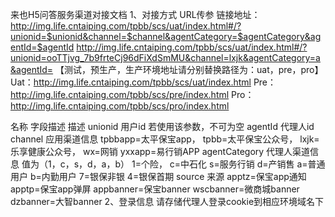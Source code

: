 来也H5问答服务渠道对接文档
1、对接方式
URL传参
链接地址：http://img.life.cntaiping.com/tpbb/scs/uat/index.html#/?unionid=$unionid&channel=$channel&agentCategory=$agentCategory&agentId=$agentId
http://img.life.cntaiping.com/tpbb/scs/uat/index.html#/?unionid=ooTTjvg_7b9frteCj96dFiXdSmMU&channel=lxjk&agentCategory=a&agentId=
【测试，预生产，生产环境地址请分别替换路径为：uat，pre，pro】
Uat：http://img.life.cntaiping.com/tpbb/scs/uat/index.html
Pre：http://img.life.cntaiping.com/tpbb/scs/pre/index.html
Pro：http://img.life.cntaiping.com/tpbb/scs/pro/index.html 

名称	字段描述	描述
unionid	用户id	若使用该参数，不可为空
agentId	代理人id	
channel	应用渠道信息	tpbbapp=太平保宝app，
tpbb=太平保宝公众号，
lxjk=乐享健康公众号，
wx=网销
yxxapp=易行销APP
agentCategory	代理人渠道信息	值为（1，c，s，d，a，b）
1=个险，
c=中石化
s=服务行销
d=产销售
a=普通用户
b=内勤用户
7=银保非银
4=银保首期
source	来源	apptz=保宝app通知
apptp=保宝app弹屏
appbanner=保宝banner
wscbanner=微商城banner
dzbanner=大智banner
2、登录信息
请存储代理人登录cookie到相应环境域名下